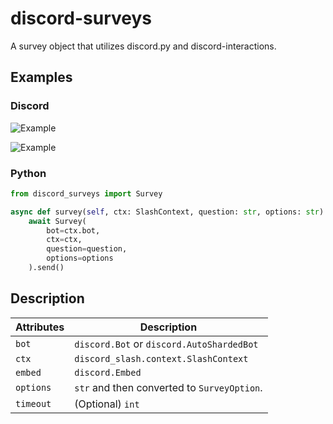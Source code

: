 # discord-surveys
A survey object that utilizes discord.py and discord-interactions.
## Examples

### Discord

![Example](https://i.imgur.com/7zqcdOz.png)

![Example](https://i.imgur.com/ql2lcKg.png)

### Python
```py
from discord_surveys import Survey

async def survey(self, ctx: SlashContext, question: str, options: str):
    await Survey(
        bot=ctx.bot,
        ctx=ctx,
        question=question,
        options=options
    ).send()
```

## Description

Attributes | Description
---|---
`bot` | `discord.Bot` or `discord.AutoShardedBot`
`ctx` | `discord_slash.context.SlashContext`
`embed` | `discord.Embed`
`options` | `str` and then converted to `SurveyOption`.
`timeout` | (Optional) `int`


